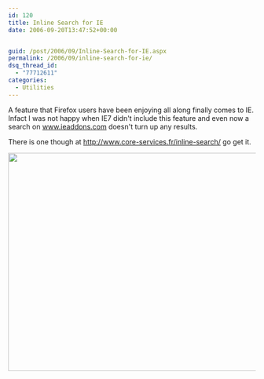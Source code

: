 ```yaml
---
id: 120
title: Inline Search for IE
date: 2006-09-20T13:47:52+00:00


guid: /post/2006/09/Inline-Search-for-IE.aspx
permalink: /2006/09/inline-search-for-ie/
dsq_thread_id:
  - "77712611"
categories:
  - Utilities
---
```

<p>A feature that Firefox users have been enjoying all along finally comes to IE. Infact I was not happy when IE7 didn't include&nbsp;this feature&nbsp;and even now a search on <a href="http://www.ieaddons.com/">www.ieaddons.com</a> doesn't turn up any results.</p>
<p>There is one though at <a href="http://www.core-services.fr/inline-search/">http://www.core-services.fr/inline-search/</a>&nbsp;go get it.</p>
<p><img height="445" src="http://www.merill.net/wp-content/uploads/contentbinary/InlineSearchforIE_7EDD/inlinesearch_thumb4.jpg" width="700" /></p>